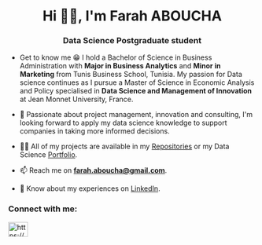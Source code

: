 <h1 align="center">Hi 👋🏻, I'm Farah ABOUCHA </h1>
<h3 align="center"> Data Science Postgraduate student </h3>

- Get to know me 😁 I hold a Bachelor of Science in Business Administration with **Major in Business Analytics** and **Minor in Marketing** from Tunis Business School, Tunisia. My passion for Data science continues as I pursue a Master of Science in Economic Analysis and Policy specialised in **Data Science and Management of Innovation** at Jean Monnet University, France.
  
- 🌱 Passionate about project management, innovation and consulting, I'm looking forward to apply my data science knowledge to support companies in taking more informed decisions.
    
- 👨‍💻 All of my projects are available in my [Repositories](https://github.com/Farah-ab?tab=repositories) or my Data Science [Portfolio](https://www.datascienceportfol.io/farahaboucha).

- 📫 Reach me on **farah.aboucha@gmail.com**.

- 📄 Know about my experiences on  [LinkedIn](https://www.linkedin.com/in/farah-aboucha/).

<h3 align="left">Connect with me:</h3>
<p align="left">
<a href="https://www.linkedin.com/in/farah-aboucha/" target="blank"><img align="center" src="https://raw.githubusercontent.com/rahuldkjain/github-profile-readme-generator/master/src/images/icons/Social/linked-in-alt.svg" alt="https://www.linkedin.com/in/farah-aboucha/" height="30" width="40" /></a>

</p>



